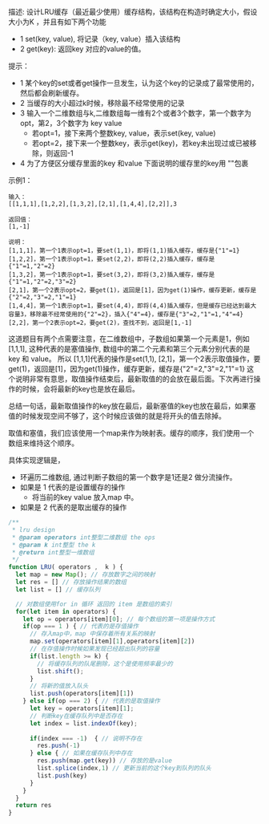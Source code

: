 描述: 设计LRU缓存（最近最少使用）缓存结构，该结构在构造时确定大小，假设大小为K
，并且有如下两个功能
- 1 set(key, value), 将记录（key, value）插入该结构
- 2 get(key): 返回key 对应的value的值。

提示：
- 1 某个key的set或者get操作一旦发生，认为这个key的记录成了最常使用的，然后都会刷新缓存。
- 2 当缓存的大小超过k时候，移除最不经常使用的记录
- 3 输入一个二维数组与k,二维数组每一维有2个或者3个数字，第一个数字为opt，第2，3个数字为 key value
  - 若opt=1，接下来两个整数key, value，表示set(key, value)
  - 若opt=2，接下来一个整数key，表示get(key)，若key未出现过或已被移除，则返回-1
- 4 为了方便区分缓存里面的key 和value 下面说明的缓存里的key用 ""包裹

示例1：
```
输入：
[[1,1,1],[1,2,2],[1,3,2],[2,1],[1,4,4],[2,2]],3

返回值：
[1,-1]

说明：
[1,1,1]，第一个1表示opt=1，要set(1,1)，即将(1,1)插入缓存，缓存是{"1"=1}
[1,2,2]，第一个1表示opt=1，要set(2,2)，即将(2,2)插入缓存，缓存是{"1"=1,"2"=2}
[1,3,2]，第一个1表示opt=1，要set(3,2)，即将(3,2)插入缓存，缓存是{"1"=1,"2"=2,"3"=2}
[2,1]，第一个2表示opt=2，要get(1)，返回是[1]，因为get(1)操作，缓存更新，缓存是{"2"=2,"3"=2,"1"=1}
[1,4,4]，第一个1表示opt=1，要set(4,4)，即将(4,4)插入缓存，但是缓存已经达到最大容量3，移除最不经常使用的{"2"=2}，插入{"4"=4}，缓存是{"3"=2,"1"=1,"4"=4}
[2,2]，第一个2表示opt=2，要get(2)，查找不到，返回是[1,-1] 
```

这道题目有两个点需要注意，在二维数组中，子数组如果第一个元素是1，例如 [1,1,1], 这种代表的是塞值操作, 数组中的第二个元素和第三个元素分别代表的是key 和 value。 所以 [1,1,1]代表的操作是set(1,1), [2,1]，第一个2表示取值操作，要get(1)，返回是[1]，因为get(1)操作，缓存更新，缓存是{"2"=2,"3"=2,"1"=1} 这个说明非常有意思，取值操作结束后，最新取值的的会放在最后面。下次再进行操作的时候，会将最新的key也是放在最后。

总结一句话，最新取值操作的key放在最后，最新塞值的key也放在最后，如果塞值的时候发现空间不够了，这个时候应该做的就是将开头的值去除掉。

取值和塞值，我们应该使用一个map来作为映射表。缓存的顺序，我们使用一个数组来维持这个顺序。

具体实现逻辑是，
- 环遍历二维数组, 通过判断子数组的第一个数字是1还是2 做分流操作。
- 如果是 1 代表的是设置缓存的操作
  - 将当前的key value 放入map 中。
- 如果是 2 代表的是取出缓存的操作
```js
/**
 * lru design
 * @param operators int整型二维数组 the ops
 * @param k int整型 the k
 * @return int整型一维数组
 */
function LRU( operators ,  k ) {
  let map = new Map(); // 存放数字之间的映射
  let res = [] // 存放操作结果的数组
  let list = [] // 缓存队列

  // 对数组使用for in 循环 返回的 item 是数组的索引
  for(let item in operators) {
    let op = operators[item][0]; // 每个数组的第一项是操作方式
    if(op === 1 ) { // 代表的是存值操作
      // 存入map中，map 中保存着所有关系的映射
      map.set(operators[item][1],operators[item][2])
      // 在存值操作时候如果发现已经超出队列的容量
      if(list.length >= k) {
        // 将缓存队列的队尾删除，这个是使用频率最少的
        list.shift();
      }
      // 将新的值放入队头
      list.push(operators[item][1])
    } else if(op === 2) { // 代表的是取值操作
      let key = operators[item][1];
      // 判断key在缓存队列中是否存在
      let index = list.indexOf(key); 
      
      if(index === -1)  { // 说明不存在
        res.push(-1)
      } else { // 如果在缓存队列中存在
        res.push(map.get(key)) // 存放的是value
        list.splice(index,1) // 更新当前的这个key到队列的队头
        list.push(key)
      }
    }
  }
  return res
}
```
